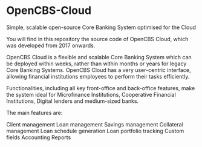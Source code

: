 # OpenCBS-Cloud
Simple, scalable open-source Core Banking System optimised for the Cloud

You will find in this repository the source code of OpenCBS Cloud, which was developed from 2017 onwards.

OpenCBS Cloud is a flexible and scalable Core Banking System which can be deployed within weeks, rather than within months or years for legacy Core Banking Systems. OpenCBS Cloud has a very user-centric interface, allowing financial institutions employees to perform their tasks efficiently. 

Functionalities, including all key front-office and back-office features, make the system ideal for Microfinance Institutions, Cooperative Financial Institutions, Digital lenders and medium-sized banks. 

The main features are:

Client management
Loan management
Savings management
Collateral management
Loan schedule generation
Loan portfolio tracking
Custom fields
Accounting
Reports

